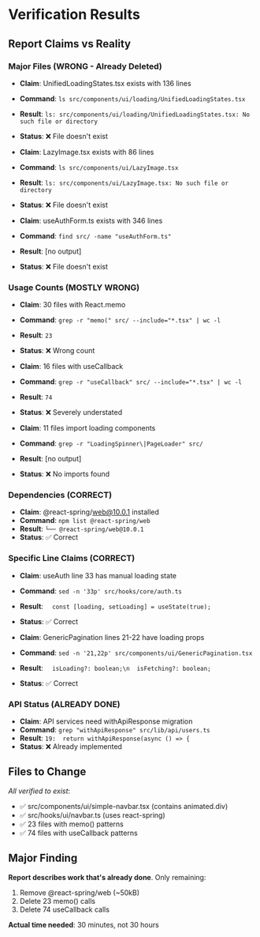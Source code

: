 # Verification Results

## Report Claims vs Reality

### Major Files (WRONG - Already Deleted)

- **Claim**: UnifiedLoadingStates.tsx exists with 136 lines
- **Command**: `ls src/components/ui/loading/UnifiedLoadingStates.tsx`
- **Result**: `ls: src/components/ui/loading/UnifiedLoadingStates.tsx: No such file or directory`
- **Status**: ❌ File doesn't exist

- **Claim**: LazyImage.tsx exists with 86 lines
- **Command**: `ls src/components/ui/LazyImage.tsx`
- **Result**: `ls: src/components/ui/LazyImage.tsx: No such file or directory`
- **Status**: ❌ File doesn't exist

- **Claim**: useAuthForm.ts exists with 346 lines
- **Command**: `find src/ -name "useAuthForm.ts"`
- **Result**: [no output]
- **Status**: ❌ File doesn't exist

### Usage Counts (MOSTLY WRONG)

- **Claim**: 30 files with React.memo
- **Command**: `grep -r "memo(" src/ --include="*.tsx" | wc -l`
- **Result**: `23`
- **Status**: ❌ Wrong count

- **Claim**: 16 files with useCallback
- **Command**: `grep -r "useCallback" src/ --include="*.tsx" | wc -l`
- **Result**: `74`
- **Status**: ❌ Severely understated

- **Claim**: 11 files import loading components
- **Command**: `grep -r "LoadingSpinner\|PageLoader" src/`
- **Result**: [no output]
- **Status**: ❌ No imports found

### Dependencies (CORRECT)

- **Claim**: @react-spring/web@10.0.1 installed
- **Command**: `npm list @react-spring/web`
- **Result**: `└── @react-spring/web@10.0.1`
- **Status**: ✅ Correct

### Specific Line Claims (CORRECT)

- **Claim**: useAuth line 33 has manual loading state
- **Command**: `sed -n '33p' src/hooks/core/auth.ts`
- **Result**: `  const [loading, setLoading] = useState(true);`
- **Status**: ✅ Correct

- **Claim**: GenericPagination lines 21-22 have loading props
- **Command**: `sed -n '21,22p' src/components/ui/GenericPagination.tsx`
- **Result**: `  isLoading?: boolean;\n  isFetching?: boolean;`
- **Status**: ✅ Correct

### API Status (ALREADY DONE)

- **Claim**: API services need withApiResponse migration
- **Command**: `grep "withApiResponse" src/lib/api/users.ts`
- **Result**: `19:  return withApiResponse(async () => {`
- **Status**: ❌ Already implemented

## Files to Change

_All verified to exist_:

- ✅ src/components/ui/simple-navbar.tsx (contains animated.div)
- ✅ src/hooks/ui/navbar.ts (uses react-spring)
- ✅ 23 files with memo() patterns
- ✅ 74 files with useCallback patterns

## Major Finding

**Report describes work that's already done**. Only remaining:

1. Remove @react-spring/web (~50kB)
2. Delete 23 memo() calls
3. Delete 74 useCallback calls

**Actual time needed**: 30 minutes, not 30 hours
